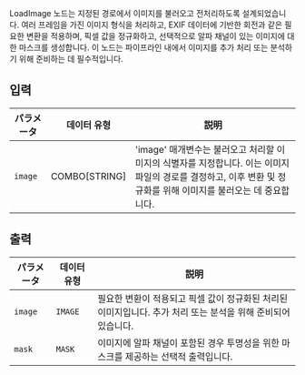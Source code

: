 
LoadImage 노드는 지정된 경로에서 이미지를 불러오고 전처리하도록 설계되었습니다. 여러 프레임을 가진 이미지 형식을 처리하고, EXIF 데이터에 기반한 회전과 같은 필요한 변환을 적용하며, 픽셀 값을 정규화하고, 선택적으로 알파 채널이 있는 이미지에 대한 마스크를 생성합니다. 이 노드는 파이프라인 내에서 이미지를 추가 처리 또는 분석하기 위해 준비하는 데 필수적입니다.

## 입력

| パラメータ | 데이터 유형 | 説明 |
|-----------|--------------|-------------|
| `image`   | COMBO[STRING] | 'image' 매개변수는 불러오고 처리할 이미지의 식별자를 지정합니다. 이는 이미지 파일의 경로를 결정하고, 이후 변환 및 정규화를 위해 이미지를 불러오는 데 중요합니다. |

## 출력

| パラメータ | 데이터 유형 | 説明 |
|-----------|-------------|-------------|
| `image`   | `IMAGE`     | 필요한 변환이 적용되고 픽셀 값이 정규화된 처리된 이미지입니다. 추가 처리 또는 분석을 위해 준비되어 있습니다. |
| `mask`    | `MASK`      | 이미지에 알파 채널이 포함된 경우 투명성을 위한 마스크를 제공하는 선택적 출력입니다. |
